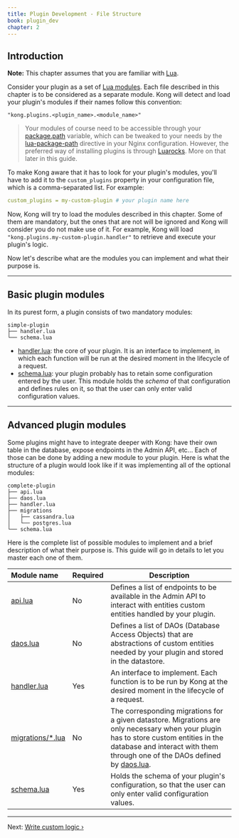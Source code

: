 ```yaml
---
title: Plugin Development - File Structure
book: plugin_dev
chapter: 2
---
```


## Introduction

<div class="alert alert-warning">
  <strong>Note:</strong> This chapter assumes that you are familiar with
  <a href="http://www.lua.org/">Lua</a>.
</div>

Consider your plugin as a set of [Lua
modules](http://www.lua.org/manual/5.1/manual.html#6.3). Each file described in
this chapter is to be considered as a separate module. Kong will detect and
load your plugin's modules if their names follow this convention:

```
"kong.plugins.<plugin_name>.<module_name>"
```

> Your modules of course need to be accessible through your
> [package.path](http://www.lua.org/manual/5.1/manual.html#pdf-package.path)
> variable, which can be tweaked to your needs by the
> [lua-package-path](https://github.com/openresty/lua-nginx-module#lua_package_path)
> directive in your Nginx configuration. However, the preferred way of
> installing plugins is through [Luarocks](https://luarocks.org/). More on that
> later in this guide.

To make Kong aware that it has to look for your plugin's modules, you'll have
to add it to the `custom_plugins` property in your configuration file, which
is a comma-separated list. For example:

```yaml
custom_plugins = my-custom-plugin # your plugin name here
```

Now, Kong will try to load the modules described in this chapter. Some of them
are mandatory, but the ones that are not will be ignored and Kong will consider
you do not make use of it. For example, Kong will load
`"kong.plugins.my-custom-plugin.handler"` to retrieve and execute your plugin's
logic.

Now let's describe what are the modules you can implement and what their
purpose is.

---

## Basic plugin modules

In its purest form, a plugin consists of two mandatory modules:

```
simple-plugin
├── handler.lua
└── schema.lua
```

- [handler.lua]: the core of your plugin. It is an interface to implement, in
  which each function will be run at the desired moment in the lifecycle of a
  request.
- [schema.lua]: your plugin probably has to retain some configuration entered
  by the user. This module holds the *schema* of that configuration and defines
  rules on it, so that the user can only enter valid configuration values.

---

## Advanced plugin modules

Some plugins might have to integrate deeper with Kong: have their own table in
the database, expose endpoints in the Admin API, etc... Each of those can be
done by adding a new module to your plugin. Here is what the structure of a
plugin would look like if it was implementing all of the optional modules:

```
complete-plugin
├── api.lua
├── daos.lua
├── handler.lua
├── migrations
│   ├── cassandra.lua
│   └── postgres.lua
└── schema.lua
```

Here is the complete list of possible modules to implement and a brief
description of what their purpose is. This guide will go in details to let you
master each one of them.

| Module name        | Required   | Description
|:-------------------|------------|----------
| [api.lua]          | No         | Defines a list of endpoints to be available in the Admin API to interact with entities custom entities handled by your plugin.
| [daos.lua]         | No         | Defines a list of DAOs (Database Access Objects) that are abstractions of custom entities needed by your plugin and stored in the datastore.
| [handler.lua]      | Yes        | An interface to implement. Each function is to be run by Kong at the desired moment in the lifecycle of a request.
| [migrations/*.lua] | No         | The corresponding migrations for a given datastore. Migrations are only necessary when your plugin has to store custom entities in the database and interact with them through one of the DAOs defined by [daos.lua].
| [schema.lua]       | Yes        | Holds the schema of your plugin's configuration, so that the user can only enter valid configuration values.

---

Next: [Write custom logic &rsaquo;]({{page.book.next}})

[api.lua]: {{page.book.chapters.admin-api}}
[daos.lua]: {{page.book.chapters.custom-entities}}
[handler.lua]: {{page.book.chapters.custom-logic}}
[schema.lua]: {{page.book.chapters.plugin-configuration}}
[migrations/*.lua]: {{page.book.chapters.custom-entities}}
